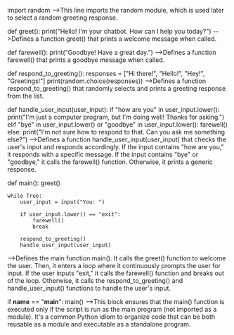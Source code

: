 

import random
-->This line imports the random module, which is used later to select a random greeting response.




def greet():
    print("Hello! I'm your chatbot. How can I help you today?")
-->Defines a function greet() that prints a welcome message when called.




def farewell():
    print("Goodbye! Have a great day.")
-->Defines a function farewell() that prints a goodbye message when called.




def respond_to_greeting():
    responses = ["Hi there!", "Hello!", "Hey!", "Greetings!"]
    print(random.choice(responses))
-->Defines a function respond_to_greeting() that randomly selects and prints a greeting response from the list.




def handle_user_input(user_input):
    if "how are you" in user_input.lower():
        print("I'm just a computer program, but I'm doing well! Thanks for asking.")
    elif "bye" in user_input.lower() or "goodbye" in user_input.lower():
        farewell()
    else:
        print("I'm not sure how to respond to that. Can you ask me something else?")
-->Defines a function handle_user_input(user_input) that checks the user's input and responds accordingly. If the input contains "how are you," it responds with a specific message. If the input contains "bye" or "goodbye," it calls the farewell() function. Otherwise, it prints a generic response.




def main():
    greet()
    
    while True:
        user_input = input("You: ")
        
        if user_input.lower() == "exit":
            farewell()
            break

        respond_to_greeting()
        handle_user_input(user_input)
-->Defines the main function main(). It calls the greet() function to welcome the user. Then, it enters a loop where it continuously prompts the user for input. If the user inputs "exit," it calls the farewell() function and breaks out of the loop. Otherwise, it calls the respond_to_greeting() and handle_user_input() functions to handle the user's input.




if __name__ == "__main__":
    main()
-->This block ensures that the main() function is executed only if the script is run as the main program (not imported as a module). It's a common Python idiom to organize code that can be both reusable as a module and executable as a standalone program.





